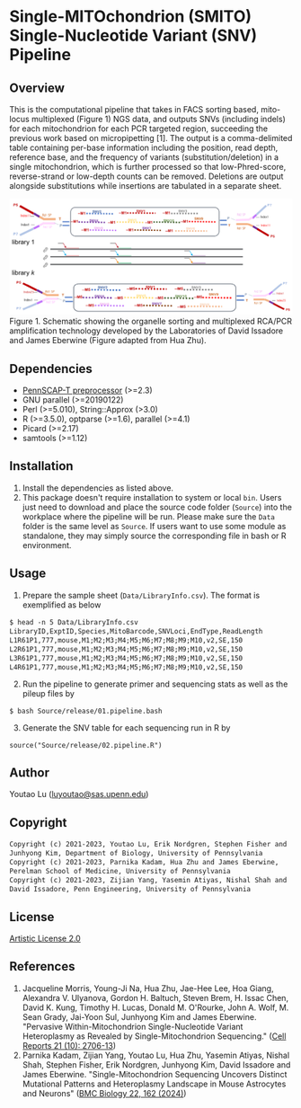 # Single-MITOchondrion (SMITO) Single-Nucleotide Variant (SNV) Pipeline

## Overview
This is the computational pipeline that takes in FACS sorting based, mito-locus multiplexed (Figure 1) NGS data, and outputs SNVs (including indels) for each mitochondrion for each PCR targeted region, succeeding the previous work based on micropipetting [1]. The output is a comma-delimited table containing per-base information including the position, read depth, reference base, and the frequency of variants (substitution/deletion) in a single mitochondrion, which is further processed so that low-Phred-score, reverse-strand or low-depth counts can be removed. Deletions are output alongside substitutions while insertions are tabulated in a separate sheet. 


![Figure 1](multiplex.png)
Figure 1. Schematic showing the organelle sorting and multiplexed RCA/PCR amplification technology developed by the Laboratories of David Issadore and James Eberwine (Figure adapted from Hua Zhu).

## Dependencies
* [PennSCAP-T preprocessor](https://github.com/kimpenn/ngs-pipeline) (>=2.3)
* GNU parallel (>=20190122)
* Perl (>=5.010), String::Approx (>3.0)
* R (>=3.5.0), optparse (>=1.6), parallel (>=4.1)
* Picard (>=2.17)
* samtools (>=1.12)

## Installation
1. Install the dependencies as listed above.
2. This package doesn't require installation to system or local `bin`. Users just need to download and place the source code folder (`Source`) into the workplace where the pipeline will be run. Please make sure the `Data` folder is the same level as `Source`. If users want to use some module as standalone, they may simply source the corresponding file in bash or R environment. 

## Usage
1. Prepare the sample sheet (`Data/LibraryInfo.csv`). The format is exemplified as below
```
$ head -n 5 Data/LibraryInfo.csv
LibraryID,ExptID,Species,MitoBarcode,SNVLoci,EndType,ReadLength
L1R61P1,777,mouse,M1;M2;M3;M4;M5;M6;M7;M8;M9;M10,v2,SE,150
L2R61P1,777,mouse,M1;M2;M3;M4;M5;M6;M7;M8;M9;M10,v2,SE,150
L3R61P1,777,mouse,M1;M2;M3;M4;M5;M6;M7;M8;M9;M10,v2,SE,150
L4R61P1,777,mouse,M1;M2;M3;M4;M5;M6;M7;M8;M9;M10,v2,SE,150
```

2. Run the pipeline to generate primer and sequencing stats as well as the pileup files by 
```
$ bash Source/release/01.pipeline.bash
``` 

3. Generate the SNV table for each sequencing run in R by
```
source("Source/release/02.pipeline.R")
```

## Author
Youtao Lu (<luyoutao@sas.upenn.edu>)

## Copyright
```
Copyright (c) 2021-2023, Youtao Lu, Erik Nordgren, Stephen Fisher and Junhyong Kim, Department of Biology, University of Pennsylvania
Copyright (c) 2021-2023, Parnika Kadam, Hua Zhu and James Eberwine, Perelman School of Medicine, University of Pennsylvania
Copyright (c) 2021-2023, Zijian Yang, Yasemin Atiyas, Nishal Shah and David Issadore, Penn Engineering, University of Pennsylvania
```

## License
[Artistic License 2.0](https://opensource.org/license/artistic-2-0/)

## References
1. Jacqueline Morris, Young-Ji Na, Hua Zhu, Jae-Hee Lee, Hoa Giang, Alexandra V. Ulyanova, Gordon H. Baltuch, Steven Brem, H. Issac Chen, David K. Kung, Timothy H. Lucas, Donald M. O'Rourke, John A. Wolf, M. Sean Grady, Jai-Yoon Sul, Junhyong Kim and James Eberwine. "Pervasive Within-Mitochondrion Single-Nucleotide Variant Heteroplasmy as Revealed by Single-Mitochondrion Sequencing." ([Cell Reports 21 (10): 2706-13](https://doi.org/10.1016/j.celrep.2017.11.031))
2. Parnika Kadam, Zijian Yang, Youtao Lu, Hua Zhu, Yasemin Atiyas, Nishal Shah, Stephen Fisher, Erik Nordgren, Junhyong Kim, David Issadore and James Eberwine. "Single-Mitochondrion Sequencing Uncovers Distinct Mutational Patterns and Heteroplasmy Landscape in Mouse Astrocytes and Neurons" ([BMC Biology 22, 162 (2024)](https://doi.org/10.1186/s12915-024-01953-7))
